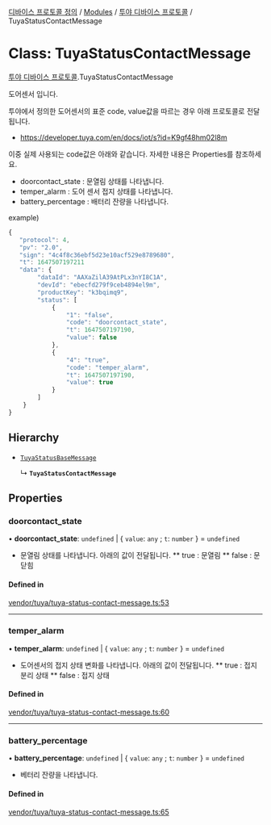 [디바이스 프로토콜 정의](../README.md) / [Modules](../modules.md) / [투야 디바이스 프로토콜](../modules/___________.md) / TuyaStatusContactMessage

# Class: TuyaStatusContactMessage

[투야 디바이스 프로토콜](../modules/___________.md).TuyaStatusContactMessage

도어센서 입니다.

투야에서 정의한 도어센서의 표준 code, value값을 따르는 경우 아래 프로토콜로 전달됩니다.

* https://developer.tuya.com/en/docs/iot/s?id=K9gf48hm02l8m

이중 실제 사용되는 code값은 아래와 같습니다. 자세한 내용은 Properties를 참조하세요.

* doorcontact_state : 문열림 상태를 나타냅니다.
* temper_alarm : 도어 센서 접지 상태를 나타냅니다.
* battery_percentage : 배터리 잔량을 나타냅니다.

example)
 ```typescript
{
    "protocol": 4,
    "pv": "2.0",
    "sign": "4c4f8c36ebf5d23e10acf529e8789680",
    "t": 1647507197211
    "data": {
         "dataId": "AAXaZilA39AtPLx3nYI8C1A",
         "devId": "ebecfd279f9ceb4894el9m",
         "productKey": "k3bqimq9",
         "status": [
             {
                 "1": "false",
                 "code": "doorcontact_state",
                 "t": 1647507197190,
                 "value": false
             },
             {
                 "4": "true",
                 "code": "temper_alarm",
                 "t": 1647507197190,
                 "value": true
             }
         ]
     }
}
```

## Hierarchy

- [`TuyaStatusBaseMessage`](__________.TuyaStatusBaseMessage.md)

  ↳ **`TuyaStatusContactMessage`**

## Properties

### doorcontact\_state

• **doorcontact\_state**: `undefined` \| { `value`: `any` ; `t`: `number`  } = `undefined`

* 문열림 상태를 나타냅니다. 아래의 값이 전달됩니다.
** true : 문열림
** false : 문닫힘

#### Defined in

[vendor/tuya/tuya-status-contact-message.ts:53](https://github.com/zigbang/iot/blob/43523cfa/packages/ziot-bridge/tuya/zthing-message-converter/lib/messages/vendor/tuya/tuya-status-contact-message.ts#L53)

___

### temper\_alarm

• **temper\_alarm**: `undefined` \| { `value`: `any` ; `t`: `number`  } = `undefined`

* 도어센서의 접지 상태 변화를 나타냅니다. 아래의 값이 전달됩니다.
** true : 접지 분리 상태
** false : 접지 상태

#### Defined in

[vendor/tuya/tuya-status-contact-message.ts:60](https://github.com/zigbang/iot/blob/43523cfa/packages/ziot-bridge/tuya/zthing-message-converter/lib/messages/vendor/tuya/tuya-status-contact-message.ts#L60)

___

### battery\_percentage

• **battery\_percentage**: `undefined` \| { `value`: `any` ; `t`: `number`  } = `undefined`

* 베터리 잔량을 나타냅니다.

#### Defined in

[vendor/tuya/tuya-status-contact-message.ts:65](https://github.com/zigbang/iot/blob/43523cfa/packages/ziot-bridge/tuya/zthing-message-converter/lib/messages/vendor/tuya/tuya-status-contact-message.ts#L65)

